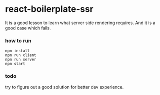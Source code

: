 # react-boilerplate-ssr

It is a good lesson to learn what server side rendering requires.
And it is a good case which fails.

### how to run

```
npm install
npm run client
npm run server
npm start
```

### todo
try to figure out a good solution for better dev experience.
